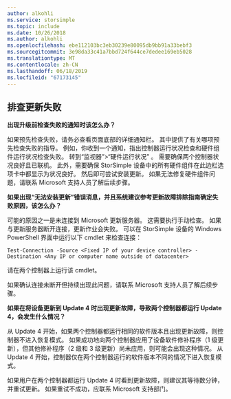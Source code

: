 ```yaml
---
author: alkohli
ms.service: storsimple
ms.topic: include
ms.date: 10/26/2018
ms.author: alkohli
ms.openlocfilehash: ebe112103bc3eb30239e80095db9bb91a33bebf3
ms.sourcegitcommit: 3e98da33c41a7bbd724f644ce7dedee169eb5028
ms.translationtype: MT
ms.contentlocale: zh-CN
ms.lasthandoff: 06/18/2019
ms.locfileid: "67173145"
---
```

## <a name="troubleshooting-update-failures"></a>排查更新失败
**出现升级前检查失败的通知时该怎么办？**

如果预先检查失败，请务必查看页面底部的详细通知栏。 其中提供了有关哪项预先检查失败的指导。 例如，你收到一个通知，指出控制器运行状况检查和硬件组件运行状况检查失败。 转到“监视器”>“硬件运行状况”  。 需要确保两个控制器状况良好且已联机。 此外，需要确保 StorSimple 设备中的所有硬件组件在此边栏选项卡中都显示为状况良好。 然后即可尝试安装更新。 如果无法修复硬件组件问题，请联系 Microsoft 支持人员了解后续步骤。

**如果出现“无法安装更新”错误消息，并且系统建议参考更新故障排除指南确定失败原因，该怎么办？**

可能的原因之一是未连接到 Microsoft 更新服务器。 这需要执行手动检查。 如果与更新服务器断开连接，更新作业会失败。 可以在 StorSimple 设备的 Windows PowerShell 界面中运行以下 cmdlet 来检查连接：

 `Test-Connection -Source <Fixed IP of your device controller> -Destination <Any IP or computer name outside of datacenter>`

请在两个控制器上运行该 cmdlet。

如果确认连接未断开但持续出现此问题，请联系 Microsoft 支持人员了解后续步骤。

**如果在将设备更新到 Update 4 时出现更新故障，导致两个控制器都运行 Update 4，会发生什么情况？**

从 Update 4 开始，如果两个控制器都运行相同的软件版本且出现更新故障，则控制器不进入恢复模式。 如果成功地向两个控制器应用了设备软件修补程序（1 级更新），但其他修补程序（2 级和 3 级更新）尚未应用，则可能会出现这种情况。 从 Update 4 开始，控制器仅在两个控制器运行的软件版本不同的情况下进入恢复模式。 

如果用户在两个控制器都运行 Update 4 时看到更新故障，则建议其等待数分钟，并重试更新。 如果重试不成功，应联系 Microsoft 支持部门。
